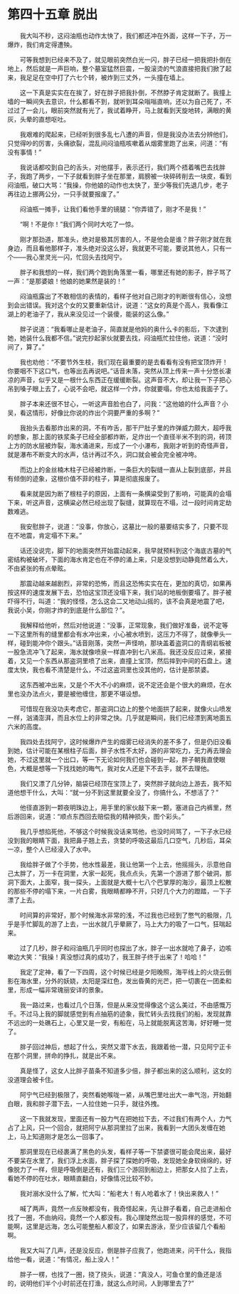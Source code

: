 # 第四十五章 脱出


　　我大叫不秒，这闷油瓶也动作太快了，我们都还冲在外面，这样一下子，万一爆炸，我们肯定得遭殃。

　　可等我想到已经来不及了，就见眼前突然白光一闪，胖子已经一把我把扑倒在地上，然后就是一声巨响，整个墓室猛然巨震，一股滚烫的气浪直接把我们掀了起来，我足足在空中打了六七个转，被炸到三丈外，一头撞在墙上。

　　这一下真是实实在在挨了，好在胖子把我扑倒，不然脖子肯定就断了。我撞上墙的一瞬间失去意识，什么都看不到，就听到耳朵嗡嗡直响，还以为自己死了，不过过了一会儿，眼前突然就有光了，我试着睁开，马上就看到天旋地转，满眼的黄灰，头晕的直想呕吐。

　　我艰难的爬起来，已经听到很多乱七八遭的声音，但是我没办法去分辨他们，只觉得吵的厉害，头痛欲裂，混乱间闷油瓶咳嗽着从烟雾里跑了出来，问道：“有没有事情！”

　　我说话都咬到自己的舌头，对他摆手，表示还行，我们两个捂着嘴巴去找胖子，我跑了两步，一下子就看到胖子坐在那里，肩膀被一块碎砖削去一块皮，看到闷油瓶，破口大骂：“我操，你他娘的动作也太快了，至少等我们先退几步，老子再往边上挪两公分，一只手就要报废了。”

　　闷油瓶一摊手，让我们看他手里的镜腿：“你弄错了，刚才不是我！”

　　“啊！不是你！”我们两个同时大吃了一惊。

　　刚才那劲道，那准头，绝对是极其厉害的人，不是他会是谁？胖子刚才就在我身边，而且看他那样子，准头绝对没这么好，我就更不可能，要说其他人，只有一个——我心里灵光一闪，忙回头去找阿宁。

　　胖子和我想的一样，我们两个跑到角落里一看，哪里还有她的影子，胖子骂了一声：“是那婆娘！他娘的她果然是装的！”

　　闷油瓶露出了不敢相信的表情的，看样子他对自己刚才的判断很有信心，没想到会出错误。我对这个女的又要重新估计，说道：“这女的真是个高人，我看像江湖上的老油子了，我从来没见过一个装傻，能装的这么像。”

　　胖子说道：“我看哪止是老油子，简直就是他妈的奥什么卡的影后，下次逮到她，她装什么我都不信。”说完抄起家伙就要去找，闷油瓶忙拉住他，说道：“没时间了，算了。”

　　我也劝他：“不要节外生枝，我们现在最重要的是去看看有没有把宝顶炸开！你要咽不下这口气，也等出去再说吧。”话音未落，突然从顶上传来一声十分悠长凄凉的声音，似乎又是一根什么东西正在缓缓断裂。这声音不大，却让我一下子把心吊到嗓子眼上去了，心说不会吧，就这样一个炸，你就要塌，你也太给我面子了。

　　胖子本来还很不甘心，一听这声音脸也白了，问我：“这他娘的什么声音？小吴，看这情形，好像比你说的炸出个洞要严重的多啊？”

　　我抬头去看那炸出来的洞，不有咋舌，那干尸肚子里的炸弹威力颇大，超呼我的想象，那上面的铁浆条子已经全部都炸断，足炸出一个直径半米不到的洞，砖顶上方的防水层被炸裂，海水涌进来，形成了一个小瀑布，我刚才听到的奇怪声音，就是瀑布不断变大的水声，估计再过不久，洞口就会被会完全被冲垮。

　　而边上的金丝楠木柱子已经被炸断，一条巨大的裂缝一直从上裂到底部，并且有倾倒的迹象，这根价值不菲的柱子，算是彻底报废了。

　　看来就是因为断了根柱子的原因，上面有一条横粱受到了影响，可能真的会塌下来，听这声音，这横粱必然已经出现了裂缝，就算现在不塌，过一段时间肯定劫数难逃。

　　我安慰胖子，说道：“没事，你放心，这墓比一般的墓要结实多了，只要不现在不地震，肯定塌不下来。”

　　话还没说完，脚下的地面突然开始震动起来，我早就预料到这个海底古墓的气密结构被破坏，下面的海水肯定也在不停的涌上来，只是没想到动静竟然着么大，不由紧张的有点晕眩。

　　那震动越来越剧烈，非常的恐怖，而且这恐怖实实在在，更加的真切，如果再按这样的速度发展下去，恐怕这宝顶还没塌下来，我们站的地板倒要塌了。胖子被吓得不行，叫道：“我的怪怪，怎么这会二又地动山摇的，该不会真是地震了吧，我说小吴，你刚才炸的到底是什么部位？”。

　　我解释给他听，然后对他说道：“没事，正常现象，我们做好准备，说不定等一下这里所有的缝里都会有水冲出来，小心被水喷到，这压力不得了，就像拳头一样，碰到能冲你个跟头。”话音刚落，突然一声怪响，那块盖着盗洞口的青纲岩板被一股急流冲飞了起来，海水就像喷泉一样直冲到七八米高。我还没反应过来，紧接着，又见一个东西从那盗洞里喷了出来，直撞上宝顶，然后摔到中间的石盘上。速度太快，我也看不清楚是什么，不过这盗洞里也没其他的，估计是那禁婆。

　　这东西被冲出来，又是个不大不小的麻烦，说不定还会是个很大的麻烦，在水里也没办法点火，要是被他缠住，那更不堪设想。

　　可惜现在我没功夫考虑它，那盗洞口边上的整个地面拱了起来，就像火山喷发一样，汹涌澎湃，而且水位上的非常之快。几乎就是瞬间，我们已经漂到离地面五六米的高度。

　　我四处去找阿宁，这时候爆炸产生的烟雾已经消失的差不多了，但是仍旧没看到她，估计可能在某根柱子后面，胖子水性不太好，游的非常吃力，无力再去理会她，不过这里就一个出口，等一下无论如何我们也会碰到一起，胖子朝我直使眼色，大概是想等一下找找她的晦气，我对女人还是下不去手，就不去理他。

　　我们又漂了几分钟，脑袋已经顶在宝顶上了，突然胖子就向边上游去，我不知道他想干什么，大叫：“就一分不到这里就要全没了，你搞什么，不想活了？”

　　他径直游到一颗夜明珠边上，用手里的家伙敲下来一颗，塞进自己内裤里，然后游回来，说道：“顺点东西回去赔偿我的精神损失，图个彩头。”

　　我几乎想掐死他，不够这个时候我没话来骂他，也没时间骂了，一下子水已经没到我的眼睛下面，我把鼻子翘上去，贪婪的呼吸这最后几口空气，几秒后，耳朵一凉，整个人已经浸入了水中。

　　我给胖子做了个手势，他水性最差，我让他第一个上去，他摇摇头，示意他自己太胖了，万一卡在洞里，大家一起死，我点点头，先第一个游进了那个破洞，那洞下面大，上面窄，我一探头，上面就是大概十七八个巴掌厚的海沙，最顶上松散的那些不停的塌下来，一片白雾，我眼睛都睁不开，只好几个大力的蹬踏，一下子漂了上去。

　　时间算的非常好，那个时候海水非常的浅，不过我也已经到了憋气的极限，几乎是手忙脚乱的游了上去，一出水就几乎晕厥了，马上大力的吸了一口气，狂喘起来。

　　过了几秒，胖子和闷油瓶几乎同时也探出了水，胖子一出水就呛了鼻子，边咳嗽边大笑：“我操！真没想过真的成功了，我王胖子终于出来了！哈哈！”

　　我定了定神，看了一下四周，这个时候已经是夕阳晚照，海平线上的火烧云倒影在海水里，分外的妖娆，太阳是深红色，发出昏黄的光芒，把一切裹在一团柔和里，形成一幅非常瑰丽安详的景象。

　　我一路过来，也看过几个日落，但是从来没觉得像这个这么美过，不由感慨万千。不过马上我的脚就感觉到有点抽筋的迹象，我忙转头去找我们的船，发现就靠不远出的一处礁石上，心里又是一安，有船在，马上就能脱离这苦海，好好睡一觉了。

　　胖子回过神后，想起了什么，突然又潜下水去，我跟着他一潜，只见阿宁正卡在那个洞里，拼命的挣扎，就是出不来。

　　真是怪了，这女人比胖子苗条不知道多少倍，胖子都出来的这么顺利，这女的没道理会被卡住。

　　阿宁气已经到极限了，突然看她喉咙一紧，从嘴巴里吐出大一串气泡，开始翻白眼，我和胖子潜下去，一人拉住她一只手，就往外拽。

　　这一下我就发现，里面还有一股力气在把她拉下去，不过我们有两个人，力气占了上风，只一个回合，就把阿宁从那洞里拉了出来，我看到一大团头发缠在她上，马上知道刚才是怎么一回事了。

　　那洞里现在已经裹满了黑色的头发，看样子等一下禁婆很可能会爬出来，最好不要呆在水里了，我们浮上水面，胖子探了探她的呼吸，发现她全身软绵绵的，好像脱力了一样，但是呼吸倒是还有，我们三个游回到船边上，把那女人拉了上去，看她不停的在吐水，眼睛直翻白，好像情况比较不妙。

　　我对溺水没什么了解，忙大叫：“船老大！有人呛着水了！快出来救人！”

　　喊了两声，竟然一点反映都没有，我奇怪起来，先让胖子看着，自己走进船仓找了一圈，不由纳闷，竟然一个人都没有。我心理陡然出现一股异样的感觉，不可能啊，这里是远海，怎么可能整船人都没了，如果去游泳，至少应该留几个看船啊。

　　我又大叫了几声，还是没反应，倒是胖子应我了，他跑进来，问干什么，我指给他一看，说道：“有情况，船上没人！”

　　胖子一楞，也找了一圈，挠了挠头，说道：“真没人，可鱼仓里的鱼还是活的，说明他们半个小时前还在打渔，就这么点时间，人到哪里去了?”

